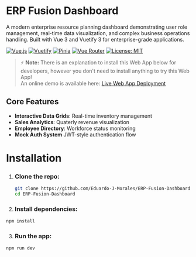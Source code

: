 # ERP Fusion Dashboard 

A modern enterprise resource planning dashboard demonstrating user role management, real-time data visualization, and complex business operations handling. Built with Vue 3 and Vuetify 3 for enterprise-grade applications.

[![Vue.js](https://img.shields.io/badge/Vue.js-4FC08D?logo=vuedotjs&logoColor=white)](https://vuejs.org/)
[![Vuetify](https://img.shields.io/badge/Vuetify-1867C0?logo=vuetify&logoColor=white)](https://vuetifyjs.com/)
[![Pinia](https://img.shields.io/badge/Pinia-FFD02F?logo=pinia&logoColor=black)](https://pinia.vuejs.org/)
[![Vue Router](https://img.shields.io/badge/Vue_Router-4FC08D?logo=vue.js&logoColor=white)](https://router.vuejs.org/)
[![License: MIT](https://img.shields.io/badge/License-MIT-yellow.svg)](https://opensource.org/licenses/MIT)

> ⚡ **Note:** There is an explanation to install this Web App below for developers, however you don't need to install anything to try this Web App!  
> An online demo is available here: [Live Web App Deployment](https://erp-fusion-dashboard.vercel.app/)

## Core Features
- **Interactive Data Grids**: Real-time inventory management
- **Sales Analytics**: Quaterly revenue visualization
- **Employee Directory**: Workforce status monitoring
- **Mock Auth System** JWT-style authentication flow

# Installation

1. ### Clone the repo:
    ```bash
    git clone https://github.com/Eduardo-J-Morales/ERP-Fusion-Dashboard.gi
    cd ERP-Fusion-Dashboard
    ```

2. ### Install dependencies:
  ```bash
  npm install
  ```

3. ### Run the app:
  ```bash
  npm run dev
  ```
